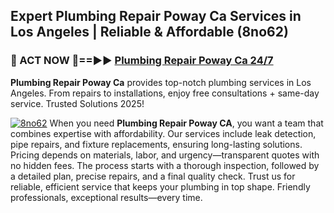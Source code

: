 ## Expert Plumbing Repair Poway Ca Services in Los Angeles | Reliable & Affordable (8no62)  

<h3>🚿 ACT NOW 🌟==►► <a href="https://tinyurl.com/2ne6vx2x" rel="nofollow">Plumbing Repair Poway Ca 24/7</a></h3>

**Plumbing Repair Poway Ca** provides top-notch plumbing services in Los Angeles. From repairs to installations, enjoy free consultations + same-day service. Trusted Solutions 2025!

[![8no62](https://i.imgur.com/4PFF4AK.jpeg)](https://tinyurl.com/2ne6vx2x)
When you need **Plumbing Repair Poway CA**, you want a team that combines expertise with affordability. Our services include leak detection, pipe repairs, and fixture replacements, ensuring long-lasting solutions. Pricing depends on materials, labor, and urgency—transparent quotes with no hidden fees. The process starts with a thorough inspection, followed by a detailed plan, precise repairs, and a final quality check. Trust us for reliable, efficient service that keeps your plumbing in top shape. Friendly professionals, exceptional results—every time.